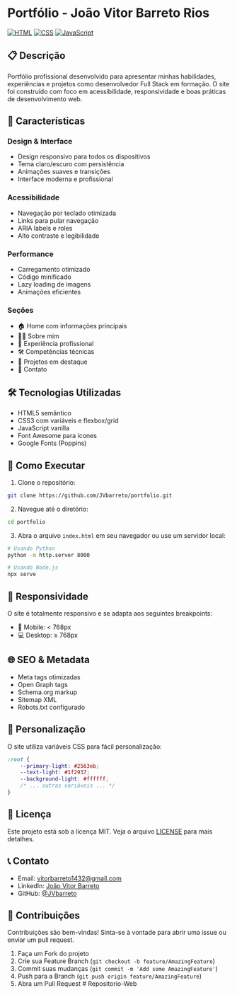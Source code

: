 # Portfólio - João Vitor Barreto Rios

[![HTML](https://img.shields.io/badge/HTML5-E34F26?style=for-the-badge&logo=html5&logoColor=white)](https://www.w3.org/html/)
[![CSS](https://img.shields.io/badge/CSS3-1572B6?style=for-the-badge&logo=css3&logoColor=white)](https://www.w3.org/Style/CSS/)
[![JavaScript](https://img.shields.io/badge/JavaScript-F7DF1E?style=for-the-badge&logo=javascript&logoColor=black)](https://developer.mozilla.org/en-US/docs/Web/JavaScript)

## 📋 Descrição

Portfólio profissional desenvolvido para apresentar minhas habilidades, experiências e projetos como desenvolvedor Full Stack em formação. O site foi construído com foco em acessibilidade, responsividade e boas práticas de desenvolvimento web.

## 🌟 Características

### Design & Interface
- Design responsivo para todos os dispositivos
- Tema claro/escuro com persistência
- Animações suaves e transições
- Interface moderna e profissional

### Acessibilidade
- Navegação por teclado otimizada
- Links para pular navegação
- ARIA labels e roles
- Alto contraste e legibilidade

### Performance
- Carregamento otimizado
- Código minificado
- Lazy loading de imagens
- Animações eficientes

### Seções
- 🏠 Home com informações principais
- 👨‍💻 Sobre mim
- 💼 Experiência profissional
- 🛠️ Competências técnicas
- 🚀 Projetos em destaque
- 📱 Contato

## 🛠️ Tecnologias Utilizadas

- HTML5 semântico
- CSS3 com variáveis e flexbox/grid
- JavaScript vanilla
- Font Awesome para ícones
- Google Fonts (Poppins)

## 🚀 Como Executar

1. Clone o repositório:
```bash
git clone https://github.com/JVbarreto/portfolio.git
```

2. Navegue até o diretório:
```bash
cd portfolio
```

3. Abra o arquivo `index.html` em seu navegador ou use um servidor local:
```bash
# Usando Python
python -m http.server 8000

# Usando Node.js
npx serve
```

## 📱 Responsividade

O site é totalmente responsivo e se adapta aos seguintes breakpoints:
- 📱 Mobile: < 768px
- 💻 Desktop: ≥ 768px

## 🌐 SEO & Metadata

- Meta tags otimizadas
- Open Graph tags
- Schema.org markup
- Sitemap XML
- Robots.txt configurado

## 🎨 Personalização

O site utiliza variáveis CSS para fácil personalização:
```css
:root {
    --primary-light: #2563eb;
    --text-light: #1f2937;
    --background-light: #ffffff;
    /* ... outras variáveis ... */
}
```

## 📄 Licença

Este projeto está sob a licença MIT. Veja o arquivo [LICENSE](LICENSE) para mais detalhes.

## 📞 Contato

- Email: vitorbarreto1432@gmail.com
- LinkedIn: [João Vitor Barreto](https://www.linkedin.com/in/vitor-barretodev)
- GitHub: [@JVbarreto](https://github.com/JVbarreto)

## 🤝 Contribuições

Contribuições são bem-vindas! Sinta-se à vontade para abrir uma issue ou enviar um pull request.

1. Faça um Fork do projeto
2. Crie sua Feature Branch (`git checkout -b feature/AmazingFeature`)
3. Commit suas mudanças (`git commit -m 'Add some AmazingFeature'`)
4. Push para a Branch (`git push origin feature/AmazingFeature`)
5. Abra um Pull Request #   R e p o s i t o r i o - W e b  
 